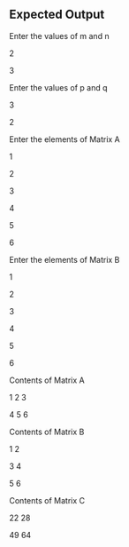 ## Expected Output

Enter the values of m and n

2

3

Enter the values of p and q

3

2

Enter the elements of Matrix A

1

2

3

4

5

6

Enter the elements of Matrix B

1

2

3

4

5

6

Contents of Matrix A

1 2 3

4 5 6

Contents of Matrix B

1 2

3 4

5 6

Contents of Matrix C

22 28

49 64
